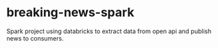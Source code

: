 # breaking-news-spark
 
Spark project using databricks to extract data from open api and publish news to consumers.
